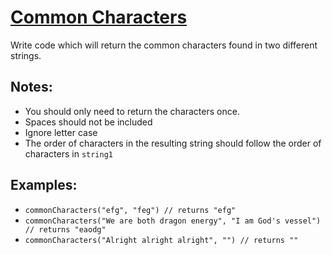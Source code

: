 # [Common Characters](https://edstem.org/au/courses/8571/challenges/70228)

Write code which will return the common characters found in two different strings.

## Notes:

- You should only need to return the characters once.
- Spaces should not be included
- Ignore letter case
- The order of characters in the resulting string should follow the order of characters in `string1`

## Examples:

- `commonCharacters("efg", "feg") // returns "efg"`
- `commonCharacters("We are both dragon energy", "I am God's vessel") // returns "eaodg"`
- `commonCharacters("Alright alright alright", "") // returns ""`

